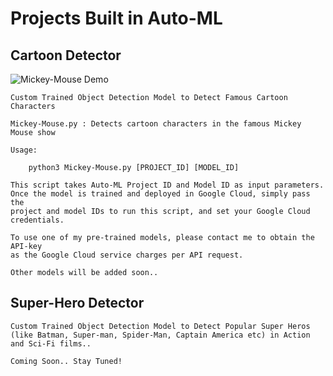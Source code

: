 
# Projects Built in Auto-ML

## Cartoon Detector

![Mickey-Mouse Demo](demos/mickey-mouse.gif)

	Custom Trained Object Detection Model to Detect Famous Cartoon Characters

	Mickey-Mouse.py : Detects cartoon characters in the famous Mickey Mouse show

	Usage:

		python3 Mickey-Mouse.py [PROJECT_ID] [MODEL_ID]

	This script takes Auto-ML Project ID and Model ID as input parameters.
	Once the model is trained and deployed in Google Cloud, simply pass the 
	project and model IDs to run this script, and set your Google Cloud credentials.

	To use one of my pre-trained models, please contact me to obtain the API-key 
	as the Google Cloud service charges per API request.

	Other models will be added soon..

## Super-Hero Detector

	Custom Trained Object Detection Model to Detect Popular Super Heros 
	(like Batman, Super-man, Spider-Man, Captain America etc) in Action and Sci-Fi films..

	Coming Soon.. Stay Tuned!
